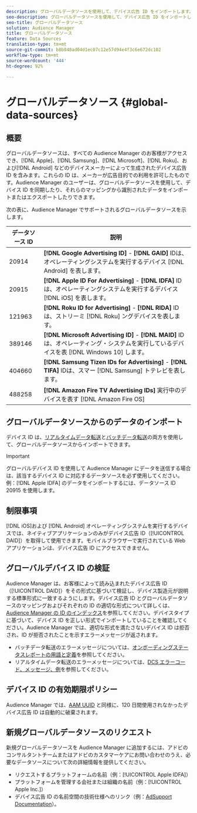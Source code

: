 ```yaml
---
description: グローバルデータソースを使用して、デバイス広告 ID をインポートします。
seo-description: グローバルデータソースを使用して、デバイス広告 ID をインポートします。
seo-title: グローバルデータソース
solution: Audience Manager
title: グローバルデータソース
feature: Data Sources
translation-type: tm+mt
source-git-commit: b8b848ad04d1ec07c12e57d94e4f3c6e672dc102
workflow-type: tm+mt
source-wordcount: '444'
ht-degree: 92%

---
```



# グローバルデータソース {#global-data-sources}

## 概要

グローバルデータソースは、すべての Audience Manager のお客様がアクセスでき、[!DNL Apple]、[!DNL Samsung]、[!DNL Microsoft]、[!DNL Roku]、および[!DNL Android] などのデバイスメーカーによって生成されたデバイス広告 ID を含みます。これらの ID は、メーカーが広告目的での利用を許可したものです。Audience Manager のユーザーは、グローバルデータソースを使用して、デバイス ID を同期したり、それらのマッピングから識別されたデータをインポートまたはエクスポートしたりできます。

次の表に、Audience Manager でサポートされるグローバルデータソースを示します。

| データソース ID | 説明 |
|---|---|
| 20914 | **[!DNL Google Advertising ID]** - **[!DNL GAID]** IDは、オペレーティングシステムを実行するデバイス [!DNL Android] を表します。 |
| 20915 | **[!DNL Apple ID For Advertising]** - **[!DNL IDFA]** IDは、オペレーティングシステムを実行するデバイス [!DNL iOS] を表します。 |
| 121963 | **[!DNL Roku ID for Advertising]** - **[!DNL RIDA]** IDは、ストリーミ [!DNL Roku] ングデバイスを表します。 |
| 389146 | **[!DNL Microsoft Advertising ID]** - **[!DNL MAID]** IDは、オペレーティング・システムを実行しているデバイスを表 [!DNL Windows 10] します。 |
| 404660 | **[!DNL Samsung Tizen IDs for Advertising]** - **[!DNL TIFA]** IDは、スマー [!DNL Samsung] トテレビを表します。 |
| 488258 | **[!DNL Amazon Fire TV Advertising IDs]** 実行中のデバイスを表す [!DNL Amazon Fire OS] |

## グローバルデータソースからのデータのインポート

デバイス ID は、[リアルタイムデータ転送](../integration/sending-audience-data/real-time-data-integration/real-time-data-transfer.md)と[バッチデータ転送](../integration/sending-audience-data/batch-data-transfer-explained/batch-data-transfer-explained.md)の両方を使用して、グローバルデータソースからインポートできます。

>[!IMPORTANT]
>
>グローバルデバイス ID を使用して Audience Manager にデータを送信する場合は、該当するデバイス ID に対応するデータソースを必ず使用してください。例：[!DNL Apple IDFA] のデータをインポートするには、データソース ID 20915 を使用します。

## 制限事項

[!DNL iOS]および [!DNL Android] オペレーティングシステムを実行するデバイスでは、ネイティブアプリケーションのみがデバイス広告 ID（[!UICONTROL DAID]）を取得して使用できます。モバイルブラウザーで実行されている Web アプリケーションは、デバイス広告 ID にアクセスできません。

## グローバルデバイス ID の検証

Audience Manager は、お客様によって読み込まれたデバイス広告 ID（[!UICONTROL DAID]）をその形式に基づいて検証し、デバイス製造元が説明する標準形式に一致するようにします。デバイス広告 ID とグローバルデータソースのマッピングおよびそれぞれの ID の適切な形式について詳しくは、[Audience Manager の ID のインデックス](../reference/ids-in-aam.md)を参照してください。デバイスタイプに基づいて、デバイス ID を正しい形式でインポートしていることを確認してください。Audience Manager では、適切な形式を満たさないデバイス ID は拒否され、ID が拒否されたことを示すエラーメッセージが返されます。

* バッチデータ転送のエラーメッセージについては、[オンボーディングステータスレポートの用語と定義](../reporting/onboarding-status-report.md#report-terms-conditions)を参照してください。
* リアルタイムデータ転送のエラーメッセージについては、[DCS エラーコード、メッセージ、例](../api/dcs-intro/dcs-api-reference/dcs-error-codes.md)を参照してください。

## デバイス ID の有効期限ポリシー

Audience Manager では、[AAM UUID](../faq/faq-privacy.md) と同様に、120 日間使用されなかったデバイス広告 ID は自動的に破棄されます。

## 新規グローバルデータソースのリクエスト

新規グローバルデータソースを Audience Manager に追加するには、アドビのコンサルタントチームまたはアドビのカスタマーケアにお問い合わせのうえ、必要なデータソースについて次の詳細情報を提供してください。

* リクエストするプラットフォームの名前（例：[!UICONTROL Apple IDFA]）
* プラットフォームを管理する会社または組織の名前（例：[!UICONTROL Apple Inc.]）
* デバイス広告 ID の名前空間の技術仕様へのリンク（例：[AdSupport Documentation](https://developer.apple.com/documentation/adsupport)）。